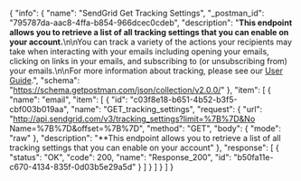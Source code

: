 {
  "info": {
    "name": "SendGrid Get Tracking Settings",
    "_postman_id": "795787da-aac8-4ffa-b854-966dcec0cdeb",
    "description": "**This endpoint allows you to retrieve a list of all tracking settings that you can enable on your account.**\n\nYou can track a variety of the actions your recipients may take when interacting with your emails including opening your emails, clicking on links in your emails, and subscribing to (or unsubscribing from) your emails.\n\nFor more information about tracking, please see our [User Guide](https://sendgrid.com/docs/User_Guide/Settings/tracking.html).",
    "schema": "https://schema.getpostman.com/json/collection/v2.0.0/"
  },
  "item": [
    {
      "name": "email",
      "item": [
        {
          "id": "c03f8e18-b651-4b52-b3f5-cbf003b019aa",
          "name": "GET_tracking_settings",
          "request": {
            "url": "http://api.sendgrid.com/v3/tracking_settings?limit=%7B%7D&No Name=%7B%7D&offset=%7B%7D",
            "method": "GET",
            "body": {
              "mode": "raw"
            },
            "description": "**This endpoint allows you to retrieve a list of all tracking settings that you can enable on your account"
          },
          "response": [
            {
              "status": "OK",
              "code": 200,
              "name": "Response_200",
              "id": "b50fa11e-c670-4134-835f-0d03b5e29a5d"
            }
          ]
        }
      ]
    }
  ]
}